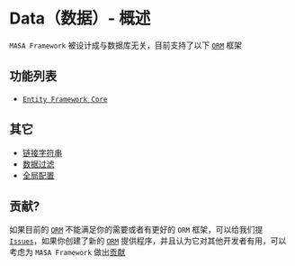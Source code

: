 # Data（数据）- 概述

`MASA Framework` 被设计成与数据库无关，目前支持了以下 [`ORM`](https://zh.wikipedia.org/wiki/%E5%AF%B9%E8%B1%A1%E5%85%B3%E7%B3%BB%E6%98%A0%E5%B0%84) 框架

## 功能列表

* [`Entity Framework Core`](/framework/building-blocks/data/orm-efcore)

## 其它

* [链接字符串](/framework/building-blocks/data/connection-strings)
* [数据过滤](/framework/building-blocks/data/data-filter)
* [全局配置](/framework/building-blocks/data/global-configuration)

## 贡献?

如果目前的 [`ORM`](https://zh.wikipedia.org/wiki/%E5%AF%B9%E8%B1%A1%E5%85%B3%E7%B3%BB%E6%98%A0%E5%B0%84) 不能满足你的需要或者有更好的 `ORM` 框架，可以给我们提 [`Issues`](/framework/contribution/overview#section-62c953d68bf76c42)，如果你创建了新的 [`ORM`](https://zh.wikipedia.org/wiki/%E5%AF%B9%E8%B1%A1%E5%85%B3%E7%B3%BB%E6%98%A0%E5%B0%84) 提供程序，并且认为它对其他开发者有用，可以考虑为 `MASA Framework` 做出[贡献](/framework/contribution/overview)
